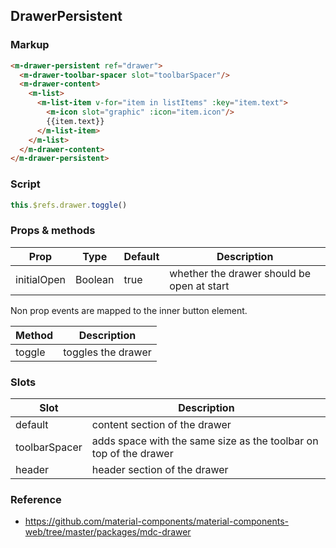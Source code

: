 ## DrawerPersistent

### Markup

```html
<m-drawer-persistent ref="drawer">
  <m-drawer-toolbar-spacer slot="toolbarSpacer"/>
  <m-drawer-content>
    <m-list>
      <m-list-item v-for="item in listItems" :key="item.text">
        <m-icon slot="graphic" :icon="item.icon"/>
        {{item.text}}
      </m-list-item>
    </m-list>
  </m-drawer-content>
</m-drawer-persistent>
```
### Script

```javascript
this.$refs.drawer.toggle()
```

### Props & methods

| Prop | Type | Default | Description |
|------|------|---------|-------------|
| initialOpen | Boolean | true | whether the drawer should be open at start |

Non prop events are mapped to the inner button element.

| Method | Description |
|--------|-------------|
| toggle | toggles the drawer |

### Slots

| Slot | Description |
|------|-------------|
| default | content section of the drawer |
| toolbarSpacer | adds space with the same size as the toolbar on top of the drawer |
| header | header section of the drawer |


### Reference

- https://github.com/material-components/material-components-web/tree/master/packages/mdc-drawer
